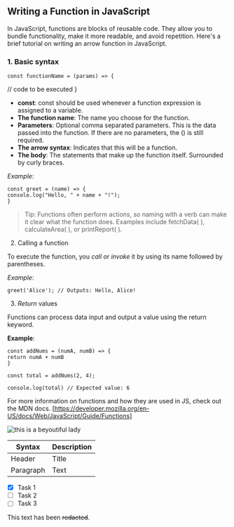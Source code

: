 ## Writing a Function in JavaScript

In JavaScript, functions are blocks of reusable code. They allow you to bundle functionality, make it more readable, and avoid repetition. Here's a brief tutorial on writing an arrow function in JavaScript.

### 1. Basic syntax

```
const functionName = (params) => {
```

// code to be executed
}

- **const**: const should be used whenever a function expression is assigned to a variable.
- **The function name**: The name you choose for the function.
- **Parameters**: Optional comma separated parameters. This is the data passed into the function. If there are no parameters, the () is still required.
- **The arrow syntax**: Indicates that this will be a function.
- **The body**: The statements that make up the function itself. Surrounded by curly braces.

_Example_:

```
const greet = (name) => {
console.log("Hello, " + name + "!");
}
```

> Tip: Functions often perform actions, so naming with a verb can make it clear what the function does. Examples include fetchData( ), calculateArea( ), or printReport( ).

2. Calling a function

To execute the function, you _call_ or _invoke_ it by using its name followed by parentheses.

_Example_:

```
greet('Alice'); // Outputs: Hello, Alice!
```

3. _Return_ values

Functions can process data input and output a value using the return keyword.

**Example**:

```
const addNums = (numA, numB) => {
return numA + numB
}

const total = addNums(2, 4);

console.log(total) // Expected value: 6
```

For more information on functions and how they are used in JS, check out the MDN docs.
[https://developer.mozilla.org/en-US/docs/Web/JavaScript/Guide/Functions]

![this is a beyoutiful lady](https://images.unsplash.com/photo-1730973915515-e79273d90b7c?w=1000&auto=format&fit=crop&q=60&ixlib=rb-4.0.3&ixid=M3wxMjA3fDB8MHxmZWF0dXJlZC1waG90b3MtZmVlZHwzfHx8ZW58MHx8fHx8)

| Syntax    | Description |
| --------- | ----------- |
| Header    | Title       |
| Paragraph | Text        |

- [x] Task 1
- [ ] Task 2
- [ ] Task 3

This text has been ~~redacted~~.
